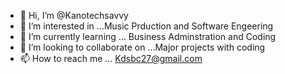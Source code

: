 - 👋 Hi, I’m @Kanotechsavvy
- 👀 I’m interested in ...Music Prduction and Software Engeering
- 🌱 I’m currently learning ... Business Adminstration and Coding
- 💞️ I’m looking to collaborate on ...Major projects with coding 
- 📫 How to reach me ... Kdsbc27@gmail.com

<!---
Kanotechsavvy/Kanotechsavvy is a ✨ special ✨ repository because its `README.md` (this file) appears on your GitHub profile.
You can click the Preview link to take a look at your changes.
--->
